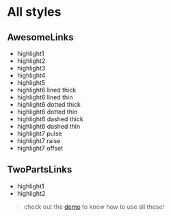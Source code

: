 # All styles

## AwesomeLinks

- highlight1
- highlight2
- highlight3
- highlight4
- highlight5
- highlight6 lined thick
- highlight6 lined thin
- highlight6 dotted thick
- highlight6 dotted thin
- highlight6 dashed thick
- highlight6 dashed thin
- highlight7 pulse
- highlight7 raise
- highlight7 offset

## TwoPartsLinks

- highlight1
- highlight2

> check out the [demo](https://awesome-react-links.netlify.com) to know how to use all these!
